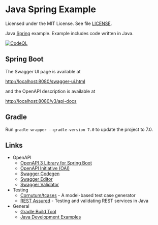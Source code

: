 # Java Spring Example

Licensed under the MIT License. See file [LICENSE](./LICENSE).

Java [Spring](https://spring.io/) example. Example includes code written in Java.

[![CodeQL](https://github.com/mneiferbag/java-spring-boot/actions/workflows/codeql-analysis.yml/badge.svg?branch=main)](https://github.com/mneiferbag/java-spring-boot/actions/workflows/codeql-analysis.yml)

## Spring Boot

The Swagger UI page is available at

[http://localhost:8080/swagger-ui.html](http://localhost:8080/swagger-ui.html)

and the OpenAPI description is available at

[http://localhost:8080/v3/api-docs](http://localhost:8080/v3/api-docs)

## Gradle

Run `gradle wrapper --gradle-version 7.0` to update the project to 7.0.

## Links

* OpenAPI
  * [OpenAPI 3 Library for Spring Boot](https://springdoc.org/)
  * [OpenAPI Initiative (OAI)](https://www.openapis.org/)
  * [Swagger Codegen](https://github.com/swagger-api/swagger-codegen)
  * [Swagger Editor](http://editor.swagger.io/)
  * [Swagger Validator](https://validator.swagger.io/)
* Testing
  * [Cornutum/tcases](https://github.com/Cornutum/tcases) - A model-based test case generator
  * [REST Assured](http://rest-assured.io/) - Testing and validating REST services in Java
* General
  * [Gradle Build Tool](https://gradle.org/)
  * [Java Development Examples](https://github.com/mneiferbag/java-examples)
